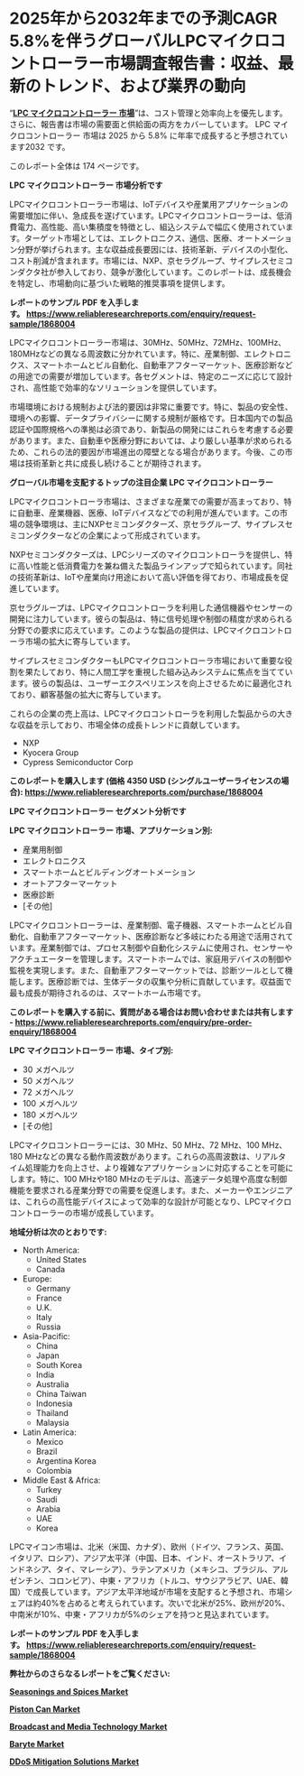 <p><h1>2025年から2032年までの予測CAGR 5.8%を伴うグローバルLPCマイクロコントローラー市場調査報告書：収益、最新のトレンド、および業界の動向</h1></p><p>&ldquo;<strong><a href="https://www.reliableresearchreports.com/lpc-microcontroller-r1868004?utm_campaign=110&utm_medium=9&utm_source=Github&utm_content=ia&utm_term=07032025&utm_id=lpc-microcontroller">LPC マイクロコントローラー 市場</a></strong>&rdquo;は、コスト管理と効率向上を優先します。 さらに、報告書は市場の需要面と供給面の両方をカバーしています。 LPC マイクロコントローラー 市場は 2025 から 5.8% に年率で成長すると予想されています2032 です。</p>
<p>このレポート全体は 174 ページです。</p>
<p><strong>LPC マイクロコントローラー 市場分析です</strong></p>
<p><p>LPCマイクロコントローラー市場は、IoTデバイスや産業用アプリケーションの需要増加に伴い、急成長を遂げています。LPCマイクロコントローラーは、低消費電力、高性能、高い集積度を特徴とし、組込システムで幅広く使用されています。ターゲット市場としては、エレクトロニクス、通信、医療、オートメーション分野が挙げられます。主な収益成長要因には、技術革新、デバイスの小型化、コスト削減が含まれます。市場には、NXP、京セラグループ、サイプレスセミコンダクタ社が参入しており、競争が激化しています。このレポートは、成長機会を特定し、市場動向に基づいた戦略的推奨事項を提供します。</p></p>
<p><strong>レポートのサンプル PDF を入手します。&nbsp;<a href="https://www.reliableresearchreports.com/enquiry/request-sample/1868004?utm_campaign=110&utm_medium=9&utm_source=Github&utm_content=ia&utm_term=07032025&utm_id=lpc-microcontroller">https://www.reliableresearchreports.com/enquiry/request-sample/1868004</a></strong></p>
<p><p>LPCマイクロコントローラー市場は、30MHz、50MHz、72MHz、100MHz、180MHzなどの異なる周波数に分かれています。特に、産業制御、エレクトロニクス、スマートホームとビル自動化、自動車アフターマーケット、医療診断などの用途での需要が増加しています。各セグメントは、特定のニーズに応じて設計され、高性能で効率的なソリューションを提供しています。</p><p>市場環境における規制および法的要因は非常に重要です。特に、製品の安全性、環境への影響、データプライバシーに関する規制が厳格です。日本国内での製品認証や国際規格への準拠は必須であり、新製品の開発にはこれらを考慮する必要があります。また、自動車や医療分野においては、より厳しい基準が求められるため、これらの法的要因が市場進出の障壁となる場合があります。今後、この市場は技術革新と共に成長し続けることが期待されます。</p></p>
<p><strong>グローバル市場を支配するトップの注目企業 LPC マイクロコントローラー</strong></p>
<p><p>LPCマイクロコントローラ市場は、さまざまな産業での需要が高まっており、特に自動車、産業機器、医療、IoTデバイスなどでの利用が進んでいます。この市場の競争環境は、主にNXPセミコンダクターズ、京セラグループ、サイプレスセミコンダクターなどの企業によって形成されています。</p><p>NXPセミコンダクターズは、LPCシリーズのマイクロコントローラを提供し、特に高い性能と低消費電力を兼ね備えた製品ラインアップで知られています。同社の技術革新は、IoTや産業向け用途において高い評価を得ており、市場成長を促進しています。</p><p>京セラグループは、LPCマイクロコントローラを利用した通信機器やセンサーの開発に注力しています。彼らの製品は、特に信号処理や制御の精度が求められる分野での要求に応えています。このような製品の提供は、LPCマイクロコントローラ市場の拡大に寄与しています。</p><p>サイプレスセミコンダクターもLPCマイクロコントローラ市場において重要な役割を果たしており、特に人間工学を重視した組み込みシステムに焦点を当てています。彼らの製品は、ユーザーエクスペリエンスを向上させるために最適化されており、顧客基盤の拡大に寄与しています。</p><p>これらの企業の売上高は、LPCマイクロコントローラを利用した製品からの大きな収益を示しており、市場全体の成長トレンドに貢献しています。</p></p>
<p><ul><li>NXP</li><li>Kyocera Group</li><li>Cypress Semiconductor Corp</li></ul></p>
<p><strong>このレポートを購入します (価格 4350 USD (シングルユーザーライセンスの場合):&nbsp;<a href="https://www.reliableresearchreports.com/purchase/1868004?utm_campaign=110&utm_medium=9&utm_source=Github&utm_content=ia&utm_term=07032025&utm_id=lpc-microcontroller">https://www.reliableresearchreports.com/purchase/1868004</a></strong></p>
<p><strong>LPC マイクロコントローラー セグメント分析です</strong></p>
<p><strong>LPC マイクロコントローラー 市場、アプリケーション別:</strong></p>
<p><ul><li>産業用制御</li><li>エレクトロニクス</li><li>スマートホームとビルディングオートメーション</li><li>オートアフターマーケット</li><li>医療診断</li><li>[その他]</li></ul></p>
<p><p>LPCマイクロコントローラーは、産業制御、電子機器、スマートホームとビル自動化、自動車アフターマーケット、医療診断など多岐にわたる用途で活用されています。産業制御では、プロセス制御や自動化システムに使用され、センサーやアクチュエーターを管理します。スマートホームでは、家庭用デバイスの制御や監視を実現します。また、自動車アフターマーケットでは、診断ツールとして機能します。医療診断では、生体データの収集や分析に貢献しています。収益面で最も成長が期待されるのは、スマートホーム市場です。</p></p>
<p><strong>このレポートを購入する前に、質問がある場合はお問い合わせまたは共有します - <a href="https://www.reliableresearchreports.com/enquiry/pre-order-enquiry/1868004?utm_campaign=110&utm_medium=9&utm_source=Github&utm_content=ia&utm_term=07032025&utm_id=lpc-microcontroller">https://www.reliableresearchreports.com/enquiry/pre-order-enquiry/1868004</a></strong></p>
<p><strong>LPC マイクロコントローラー 市場、タイプ別:</strong></p>
<p><ul><li>30 メガヘルツ</li><li>50 メガヘルツ</li><li>72 メガヘルツ</li><li>100 メガヘルツ</li><li>180 メガヘルツ</li><li>[その他]</li></ul></p>
<p><p>LPCマイクロコントローラーには、30 MHz、50 MHz、72 MHz、100 MHz、180 MHzなどの異なる動作周波数があります。これらの高周波数は、リアルタイム処理能力を向上させ、より複雑なアプリケーションに対応することを可能にします。特に、100 MHzや180 MHzのモデルは、高速データ処理や高度な制御機能を要求される産業分野での需要を促進します。また、メーカーやエンジニアは、これらの高性能デバイスによって効率的な設計が可能となり、LPCマイクロコントローラーの市場が成長しています。</p></p>
<p><strong>地域分析は次のとおりです:</strong></p>
<p><ul>
    <li>
        North America:
        <ul>
            <li>United States</li>
            <li>Canada</li>
        </ul>
    </li>
    <li>
        Europe:
        <ul>
            <li>Germany</li>
            <li>France</li>
            <li>U.K.</li>
            <li>Italy</li>
            <li>Russia</li>
        </ul>
    </li>
    <li>
        Asia-Pacific:
        <ul>
            <li>China</li>
            <li>Japan</li>
            <li>South Korea</li>
            <li>India</li>
            <li>Australia</li>
            <li>China Taiwan</li>
            <li>Indonesia</li>
            <li>Thailand</li>
            <li>Malaysia</li>
        </ul>
    </li>
    <li>
        Latin America:
        <ul>
            <li>Mexico</li>
            <li>Brazil</li>
            <li>Argentina Korea</li>
            <li>Colombia</li>
        </ul>
    </li>
    <li>
        Middle East & Africa:
        <ul>
            <li>Turkey</li>
            <li>Saudi</li>
            <li>Arabia</li>
            <li>UAE</li>
            <li>Korea</li>
        </ul>
    </li>
    </ul></p>
<p><p>LPCマイコン市場は、北米（米国、カナダ）、欧州（ドイツ、フランス、英国、イタリア、ロシア）、アジア太平洋（中国、日本、インド、オーストラリア、インドネシア、タイ、マレーシア）、ラテンアメリカ（メキシコ、ブラジル、アルゼンチン、コロンビア）、中東・アフリカ（トルコ、サウジアラビア、UAE、韓国）で成長しています。アジア太平洋地域が市場を支配すると予想され、市場シェアは約40%を占めると考えられています。次いで北米が25%、欧州が20%、中南米が10%、中東・アフリカが5%のシェアを持つと見込まれています。</p></p>
<p><strong>レポートのサンプル PDF を入手します。&nbsp;<a href="https://www.reliableresearchreports.com/enquiry/request-sample/1868004?utm_campaign=110&utm_medium=9&utm_source=Github&utm_content=ia&utm_term=07032025&utm_id=lpc-microcontroller">https://www.reliableresearchreports.com/enquiry/request-sample/1868004</a></strong></p>
<p><strong></strong></p>
<p><strong></strong></p>
<p><strong></strong></p>
<p><strong></strong></p>
<p><strong>弊社からのさらなるレポートをご覧ください:</strong></p>
<p><strong><p><a href="https://github.com/iquiseeboli/Market-Research-Report-List-1/blob/main/seasonings-and-spices-market.md?utm_campaign=110&utm_medium=9&utm_source=Github&utm_content=ia&utm_term=07032025&utm_id=lpc-microcontroller">Seasonings and Spices Market</a></p><p><a href="https://github.com/naulasulakr0/Market-Research-Report-List-1/blob/main/piston-can-market.md?utm_campaign=110&utm_medium=9&utm_source=Github&utm_content=ia&utm_term=07032025&utm_id=lpc-microcontroller">Piston Can Market</a></p><p><a href="https://github.com/haimamuirev8/Market-Research-Report-List-1/blob/main/broadcast-and-media-technology-market.md?utm_campaign=110&utm_medium=9&utm_source=Github&utm_content=ia&utm_term=07032025&utm_id=lpc-microcontroller">Broadcast and Media Technology Market</a></p><p><a href="https://github.com/giardafshaxb/Market-Research-Report-List-1/blob/main/baryte-market.md?utm_campaign=110&utm_medium=9&utm_source=Github&utm_content=ia&utm_term=07032025&utm_id=lpc-microcontroller">Baryte Market</a></p><p><a href="https://github.com/ludongfomban/Market-Research-Report-List-1/blob/main/ddos-mitigation-solutions-market.md?utm_campaign=110&utm_medium=9&utm_source=Github&utm_content=ia&utm_term=07032025&utm_id=lpc-microcontroller">DDoS Mitigation Solutions Market</a></p></strong></p>